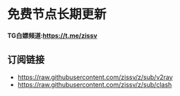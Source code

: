 # 免费节点长期更新  
#### TG白嫖频道:https://t.me/zissv
## 订阅链接  
* https://raw.githubusercontent.com/zissv/z/sub/v2ray  
* https://raw.githubusercontent.com/zissv/z/sub/clash  
